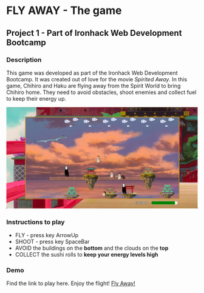 # FLY AWAY - The game
## Project 1 - Part of Ironhack Web Development Bootcamp

### Description
This game was developed as part of the Ironhack Web Development Bootcamp.
It was created out of love for the movie *Spirited Away*. In this game, 
Chihiro and Haku are flying away from the Spirit World to bring Chihiro home.
They need to avoid obstacles, shoot enemies and collect fuel to keep their energy up.

![Preview of FlyAway](/img/preview-fly-away.png)

### Instructions to play
* FLY - press key ArrowUp
* SHOOT - press key SpaceBar
* AVOID the buildings on the **bottom** and the clouds on the **top**
* COLLECT the sushi rolls to **keep your energy levels high**

### Demo
Find the link to play here. Enjoy the flight!
<a href="https://vrabec94.github.io/project1-thegame/" target="_blank">Fly Away!</a>







